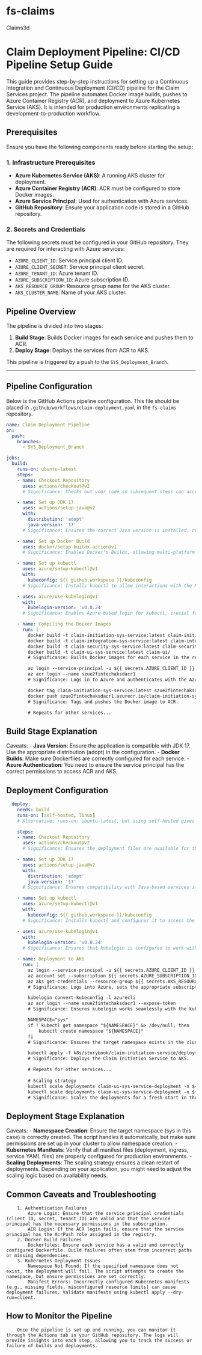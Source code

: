 # fs-claims
Claims3d


# Claim Deployment Pipeline: CI/CD Pipeline Setup Guide

This guide provides step-by-step instructions for setting up a Continuous Integration and Continuous Deployment (CI/CD) pipeline for the Claim Services project. The pipeline automates Docker image builds, pushes to Azure Container Registry (ACR), and deployment to Azure Kubernetes Service (AKS). It is intended for production environments replicating a development-to-production workflow.

## Prerequisites

Ensure you have the following components ready before starting the setup:

### 1. **Infrastructure Prerequisites**
   - **Azure Kubernetes Service (AKS)**: A running AKS cluster for deployment.
   - **Azure Container Registry (ACR)**: ACR must be configured to store Docker images.
   - **Azure Service Principal**: Used for authentication with Azure services.
   - **GitHub Repository**: Ensure your application code is stored in a GitHub repository.

### 2. **Secrets and Credentials**
   The following secrets must be configured in your GitHub repository. They are required for interacting with Azure services:

   - `AZURE_CLIENT_ID`: Service principal client ID.
   - `AZURE_CLIENT_SECRET`: Service principal client secret.
   - `AZURE_TENANT_ID`: Azure tenant ID.
   - `AZURE_SUBSCRIPTION_ID`: Azure subscription ID.
   - `AKS_RESOURCE_GROUP`: Resource group name for the AKS cluster.
   - `AKS_CLUSTER_NAME`: Name of your AKS cluster.

## Pipeline Overview

The pipeline is divided into two stages:
1. **Build Stage**: Builds Docker images for each service and pushes them to ACR.
2. **Deploy Stage**: Deploys the services from ACR to AKS.

This pipeline is triggered by a push to the `SYS_Deployment_Branch`.

---

## Pipeline Configuration

Below is the GitHub Actions pipeline configuration. This file should be placed in `.github/workflows/claim-deployment.yaml` in the `fs-claims` repository.

```yaml
name: Claim Deployment Pipeline
on:
  push:
    branches:
      - SYS_Deployment_Branch

jobs:
  build:
    runs-on: ubuntu-latest
    steps:
    - name: Checkout Repository
      uses: actions/checkout@v2
      # Significance: Checks out your code so subsequent steps can access it.

    - name: Set up JDK 17
      uses: actions/setup-java@v2
      with:
        distribution: 'adopt'
        java-version: '17'
      # Significance: Ensures the correct Java version is installed, crucial for building Java-based services.

    - name: Set up Docker Build
      uses: docker/setup-buildx-action@v1
      # Significance: Enables Docker's Buildx, allowing multi-platform builds for more complex images.

    - name: Set up kubectl
      uses: azure/setup-kubectl@v1
      with:
        kubeconfig: ${{ github.workspace }}/kubeconfig
      # Significance: Installs kubectl to allow interactions with the Kubernetes cluster.

    - uses: azure/use-kubelogin@v1
      with:
        kubelogin-version: 'v0.0.24'
      # Significance: Enables Azure-based login for kubectl, crucial for secure interaction with AKS.

    - name: Compiling the Docker Images
      run: |
        docker build -t claim-initiation-sys-service:latest claim-initiation-service/
        docker build -t claim-integration-sys-service:latest claim-integration-service/
        docker build -t claim-security-sys-service:latest claim-security-service/
        docker build -t claim-ui-sys-service:latest claim-ui/
        # Significance: Builds Docker images for each service in the repository.

        az login --service-principal -u ${{ secrets.AZURE_CLIENT_ID }} -p ${{ secrets.AZURE_CLIENT_SECRET }} --tenant ${{ secrets.AZURE_TENANT_ID }}
        az acr login --name szue2fintechaksdacr1
        # Significance: Logs in to Azure and authenticates with the Azure Container Registry.

        docker tag claim-initiation-sys-service:latest szue2fintechaksdacr1.azurecr.io/claim-initiation-sys-service:latest
        docker push szue2fintechaksdacr1.azurecr.io/claim-initiation-sys-service:latest
        # Significance: Tags and pushes the Docker image to ACR.

        # Repeats for other services...

```

##  Build Stage Explanation
Caveats:
    - **Java Version**: Ensure the application is compatible with JDK 17. Use the appropriate distribution (adopt) in the configuration.
    - **Docker Builds**: Make sure Dockerfiles are correctly configured for each service.
    - **Azure Authentication**: You need to ensure the service principal has the correct permissions to access ACR and AKS.


## Deployment Configuration

```yaml
  deploy:
    needs: build
    runs-on: [self-hosted, linux]
    # Alternative: runs-on: ubuntu-latest, but using self-hosted gives more control and security for production deployments.

    steps:
    - name: Checkout Repository
      uses: actions/checkout@v2
      # Significance: Ensures the deployment files are available for the deployment step.

    - name: Set up JDK 17
      uses: actions/setup-java@v2
      with:
        distribution: 'adopt'
        java-version: '17'
      # Significance: Ensures compatibility with Java-based services if any scripts require it during deployment.

    - name: Set up kubectl
      uses: azure/setup-kubectl@v1
      with:
        kubeconfig: ${{ github.workspace }}/kubeconfig
      # Significance: Installs kubectl and configures it to access the AKS cluster.

    - uses: azure/use-kubelogin@v1
      with:
        kubelogin-version: 'v0.0.24'
      # Significance: Ensures that kubelogin is configured to work with Azure Active Directory for AKS authentication.

    - name: Deployment to AKS
      run: |
        az login --service-principal -u ${{ secrets.AZURE_CLIENT_ID }} -p ${{ secrets.AZURE_CLIENT_SECRET }} --tenant ${{ secrets.AZURE_TENANT_ID }}
        az account set --subscription ${{ secrets.AZURE_SUBSCRIPTION_ID }}
        az aks get-credentials --resource-group ${{ secrets.AKS_RESOURCE_GROUP }} --name ${{ secrets.AKS_CLUSTER_NAME }} --overwrite-existing
        # Significance: Logs into Azure, sets the appropriate subscription, and fetches the AKS cluster credentials.

        kubelogin convert-kubeconfig -l azurecli
        az acr login --name szue2fintechaksdacr1 --expose-token
        # Significance: Ensures kubelogin works seamlessly with the kubeconfig for AKS.

        NAMESPACE="sys"
        if ! kubectl get namespace "${NAMESPACE}" &> /dev/null; then
            kubectl create namespace "${NAMESPACE}"
        fi
        # Significance: Ensures the target namespace exists in the cluster; if not, it creates it.

        kubectl apply -f k8s/storybook/claim-initiation-service/deployment.yaml -f k8s/storybook/claim-initiation-service/ingress.yaml -f k8s/storybook/claim-initiation-service/service.yaml
        # Significance: Deploys the Claim Initiation Service to AKS.

        # Repeats for other services...
        
        # Scaling strategy
        kubectl scale deployments claim-ui-sys-service-deployment -n ${NAMESPACE} --replicas 0
        kubectl scale deployments claim-ui-sys-service-deployment -n ${NAMESPACE} --replicas 1
        # Significance: Scales the deployments for a fresh start in the AKS cluster.
```

##  Deployment Stage Explanation
Caveats:
    - **Namespace Creation**: Ensure the target namespace (sys in this case) is correctly created. The script handles it automatically, but make sure permissions are set up in your cluster to allow namespace creation.
    - **Kubernetes Manifests**: Verify that all manifest files (deployment, ingress, service YAML files) are properly configured for production environments.
    - **Scaling Deployments**: The scaling strategy ensures a clean restart of deployments. Depending on your application, you might need to adjust the scaling logic based on availability needs.

##  Common Caveats and Troubleshooting
        1. Authentication Failures
            Azure Login: Ensure that the service principal credentials (client ID, secret, tenant ID) are valid and that the service principal has the necessary permissions in the subscription.
            ACR Login: If the ACR login fails, ensure that the service principal has the AcrPush role assigned in the registry.
        2. Docker Build Failures
            Dockerfiles: Ensure each service has a valid and correctly configured Dockerfile. Build failures often stem from incorrect paths or missing dependencies.
        3. Kubernetes Deployment Issues
            Namespace Not Found: If the specified namespace does not exist, the deployment will fail. The script attempts to create the namespace, but ensure permissions are set correctly.
            Manifest Errors: Incorrectly configured Kubernetes manifests (e.g., missing fields, misconfigured resource limits) can cause deployment failures. Validate manifests using kubectl apply --dry-run=client.

##  How to Monitor the Pipeline
        Once the pipeline is set up and running, you can monitor it through the Actions tab in your GitHub repository. The logs will provide insights into each step, allowing you to track the success or failure of builds and deployments.

